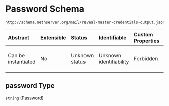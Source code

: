 # Password Schema

```txt
http://schema.nethserver.org/mail/reveal-master-credentials-output.json#/properties/password
```



| Abstract            | Extensible | Status         | Identifiable            | Custom Properties | Additional Properties | Access Restrictions | Defined In                                                                                                   |
| :------------------ | :--------- | :------------- | :---------------------- | :---------------- | :-------------------- | :------------------ | :----------------------------------------------------------------------------------------------------------- |
| Can be instantiated | No         | Unknown status | Unknown identifiability | Forbidden         | Allowed               | none                | [reveal-master-credentials-output.json\*](mail/reveal-master-credentials-output.json "open original schema") |

## password Type

`string` ([Password](reveal-master-credentials-output-properties-password.md))
